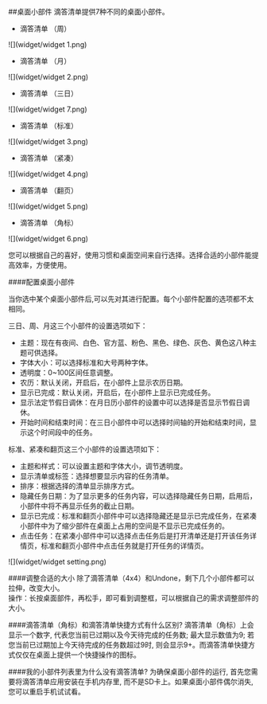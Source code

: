 ##桌面小部件
滴答清单提供7种不同的桌面小部件。
* 滴答清单 （周）

![](widget/widget 1.png)

* 滴答清单 （月）

![](widget/widget 2.png)

* 滴答清单 （三日）

![](widget/widget 7.png)

* 滴答清单 （标准）

![](widget/widget 3.png) 

* 滴答清单 （紧凑）

![](widget/widget 4.png) 

* 滴答清单 （翻页）
 
![](widget/widget 5.png) 

* 滴答清单 （角标）

![](widget/widget 6.png)

您可以根据自己的喜好，使用习惯和桌面空间来自行选择。选择合适的小部件能提高效率，方便使用。

####配置桌面小部件

当你选中某个桌面小部件后,可以先对其进行配置。每个小部件配置的选项都不太相同。

三日、周、月这三个小部件的设置选项如下：
* 主题：现在有夜间、白色、官方蓝、粉色、黑色、绿色、灰色、黄色这八种主题可供选择。
* 字体大小：可以选择标准和大号两种字体。
* 透明度：0~100区间任意调整。
* 农历：默认关闭，开启后，在小部件上显示农历日期。
* 显示已完成：默认关闭，开启后，在小部件上显示已完成任务。
* 显示法定节假日调休：在月日历小部件的设置中可以选择是否显示节假日调休。
* 开始时间和结束时间：在三日小部件中可以选择时间轴的开始和结束时间，显示这个时间段中的任务。

标准、紧凑和翻页这三个小部件的设置选项如下：
* 主题和样式：可以设置主题和字体大小，调节透明度。
* 显示清单或标签：选择想要显示内容的任务清单。
* 排序：根据选择的清单显示排序方式。
* 隐藏任务日期：为了显示更多的任务内容，可以选择隐藏任务日期，启用后，小部件中将不再显示任务的截止日期。
* 显示已完成：标准和翻页小部件中可以选择隐藏还是显示已完成任务，在紧凑小部件中为了缩少部件在桌面上占用的空间是不显示已完成任务的。
* 点击任务：在紧凑小部件中可以选择点击任务后是打开清单还是打开该任务详情页，标准和翻页小部件中点击任务就是打开任务的详情页。

![](widget/widget setting.png)

####调整合适的大小
除了滴答清单（4x4）和Undone，剩下几个小部件都可以拉伸，改变大小。
<br>操作：长按桌面部件，再松手，即可看到调整框，可以根据自己的需求调整部件的大小。

####滴答清单（角标）和滴答清单快捷方式有什么区别?
滴答清单（角标）上会显示一个数字, 代表您当前已过期以及今天待完成的任务数; 最大显示数值为9; 若您当前已过期加上今天待完成的任务数超过9时, 则会显示9+。而滴答清单快捷方式仅仅在桌面上提供一个快捷操作的图标。

####我的小部件列表里为什么没有滴答清单?
为确保桌面小部件的运行, 首先您需要将滴答清单应用安装在手机内存里, 而不是SD卡上。如果桌面小部件偶尔消失, 您可以重启手机试试看。

